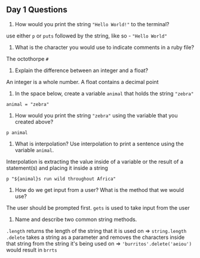 ## Day 1 Questions

1. How would you print the string `"Hello World!"` to the terminal?

use either `p` or `puts` followed by the string, like so - `"Hello World"`

1. What is the character you would use to indicate comments in a ruby file?

The octothorpe `#`

1. Explain the difference between an integer and a float?

An integer is a whole number. A float contains a decimal point

1. In the space below, create a variable `animal` that holds the string `"zebra"`

`animal = "zebra"`

1. How would you print the string `"zebra"` using the variable that you created above?

`p animal`

1. What is interpolation? Use interpolation to print a sentence using the variable `animal`.

Interpolation is extracting the value inside of a variable or the result of a
statement(s) and placing it inside a string

`p "${animal}s run wild throughout Africa"`

1. How do we get input from a user? What is the method that we would use?

The user should be prompted first. `gets` is used to take input from the user

1. Name and describe two common string methods.

`.length` returns the length of the string that it is used on => `string.length`
`.delete` takes a string as a parameter and removes the characters inside that string from the string it's being used on => `'burritos'.delete('aeiou')` would result in `brrts`
